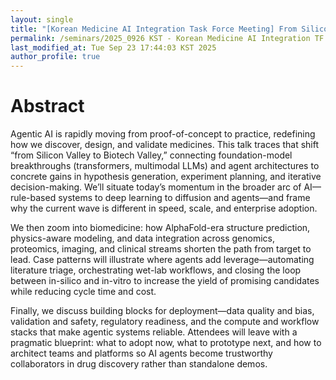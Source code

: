 ```yaml
---
layout: single
title: "[Korean Medicine AI Integration Task Force Meeting] From Silicon Valley to Biotech Valley - How Agentic AI is Reshaping Drug Discovery"
permalink: /seminars/2025_0926 KST - Korean Medicine AI Integration TF - From Silicon Valley to Biotech Valley - How Agentic AI is Reshaping Drug Discovery/abstract
last_modified_at: Tue Sep 23 17:44:03 KST 2025
author_profile: true
---
```


# Abstract

Agentic AI is rapidly moving from proof-of-concept to practice, redefining how we discover, design, and validate medicines. This talk traces that shift “from Silicon Valley to Biotech Valley,” connecting foundation-model breakthroughs (transformers, multimodal LLMs) and agent architectures to concrete gains in hypothesis generation, experiment planning, and iterative decision-making. We’ll situate today’s momentum in the broader arc of AI—rule-based systems to deep learning to diffusion and agents—and frame why the current wave is different in speed, scale, and enterprise adoption.&#x20;

We then zoom into biomedicine: how AlphaFold-era structure prediction, physics-aware modeling, and data integration across genomics, proteomics, imaging, and clinical streams shorten the path from target to lead. Case patterns will illustrate where agents add leverage—automating literature triage, orchestrating wet-lab workflows, and closing the loop between in-silico and in-vitro to increase the yield of promising candidates while reducing cycle time and cost.

Finally, we discuss building blocks for deployment—data quality and bias, validation and safety, regulatory readiness, and the compute and workflow stacks that make agentic systems reliable. Attendees will leave with a pragmatic blueprint: what to adopt now, what to prototype next, and how to architect teams and platforms so AI agents become trustworthy collaborators in drug discovery rather than standalone demos.&#x20;
